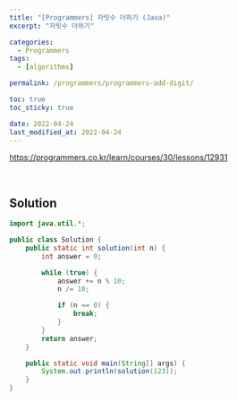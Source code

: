 ```yaml
---
title: "[Programmers] 자릿수 더하기 (Java)"
excerpt: "자릿수 더하기"

categories:
  - Programmers
tags:
  - [algorithms]

permalink: /programmers/programmers-add-digit/

toc: true
toc_sticky: true

date: 2022-04-24
last_modified_at: 2022-04-24
---
```


<https://programmers.co.kr/learn/courses/30/lessons/12931>

<br>


## Solution

```java
import java.util.*;

public class Solution {
    public static int solution(int n) {
        int answer = 0;

        while (true) {
            answer += n % 10;
            n /= 10;

            if (n == 0) {
                break;
            }
        }
        return answer;
    }

    public static void main(String[] args) {
        System.out.println(solution(123));
    }
}
```
